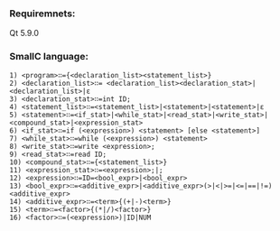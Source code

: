 <h3>Requiremnets:</h3>
Qt 5.9.0

<h3>SmallC language:</h3>

    1) <program>∷={<declaration_list><statement_list>} 
    2) <declaration_list>∷= <declaration_list><declaration_stat>|<declaration_list>|ε 
    3) <declaration_stat>∷=int ID;
    4) <statement_list>∷=<statement_list>|<statement>|<statement>|ε
    5) <statement>∷=<if_stat>|<while_stat>|<read_stat>|<write_stat>|<compound_stat>|<expression_stat>
    6) <if_stat>∷=if (<expression>) <statement> [else <statement>]
    7) <while_stat>∷=while (<expression>) <statement>
    8) <write_stat>∷=write <expression>;
    9) <read_stat>∷=read ID;
    10) <compound_stat>∷={<statement_list>} 
    11) <expression_stat>∷=<expression>;|;
    12) <expression>∷=ID=<bool_expr>|<bool_expr>
    13) <bool_expr>∷=<additive_expr>|<additive_expr>(>|<|>=|<=|==|!=)<additive_expr>    
    14) <additive_expr>∷=<term>{(+|-)<term>}
    15) <term>∷=<factor>{(*|/)<factor>}
    16) <factor>∷=(<expression>)|ID|NUM
